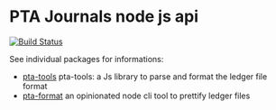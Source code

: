 # PTA Journals node js api

[![Build Status](https://github.com/kajyr/pta-tools/workflows/test/badge.svg)](https://github.com/kajyr/pta-tools/actions)

See individual packages for informations:

- [pta-tools](pta-tools/README.md) pta-tools: a Js library to parse and format the ledger file format
- [pta-format](pta-format/README.md) an opinionated node cli tool to prettify ledger files
